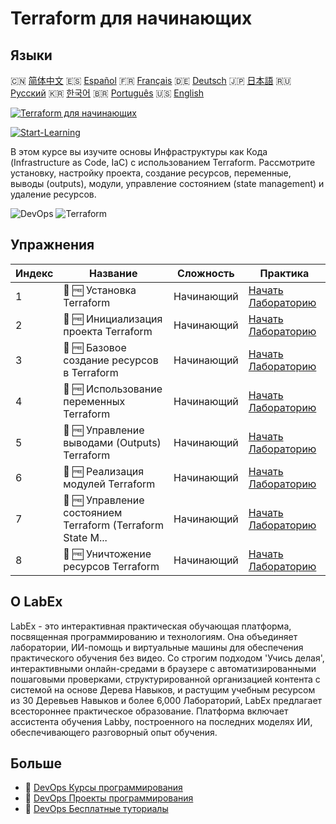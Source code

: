 # Terraform для начинающих

## Языки

🇨🇳 [简体中文](README_zh.md) 🇪🇸 [Español](README_es.md) 🇫🇷 [Français](README_fr.md) 🇩🇪 [Deutsch](README_de.md) 🇯🇵 [日本語](README_ja.md) 🇷🇺 [Русский](README_ru.md) 🇰🇷 [한국어](README_ko.md) 🇧🇷 [Português](README_pt.md) 🇺🇸 [English](README.md) 

[![Terraform для начинающих](https://cover-creator.labex.io/terraform-for-beginners.png?lang=ru)](https://labex.io/ru/courses/terraform-for-beginners)

[![Start-Learning](https://img.shields.io/badge/Start-Learning-whitesmoke?style=for-the-badge)](https://labex.io/ru/courses/terraform-for-beginners)

В этом курсе вы изучите основы Инфраструктуры как Кода (Infrastructure as Code, IaC) с использованием Terraform. Рассмотрите установку, настройку проекта, создание ресурсов, переменные, выводы (outputs), модули, управление состоянием (state management) и удаление ресурсов.

![DevOps](https://img.shields.io/badge/DevOps-whitesmoke?style=for-the-badge&logo=devops)
![Terraform](https://img.shields.io/badge/Terraform-whitesmoke?style=for-the-badge&logo=terraform)


## Упражнения

|   Индекс | Название                                                    | Сложность   | Практика                                                                                                                      |
|----------|-------------------------------------------------------------|-------------|-------------------------------------------------------------------------------------------------------------------------------|
|        1 | 📖 🆓 Установка Terraform                                   | Начинающий  | <a target='_blank' href='https://labex.io/ru/tutorials/linux-terraform-installation-632659'>Начать Лабораторию</a>            |
|        2 | 📖 🆓 Инициализация проекта Terraform                       | Начинающий  | <a target='_blank' href='https://labex.io/ru/tutorials/linux-terraform-project-initialization-632662'>Начать Лабораторию</a>  |
|        3 | 📖 🆓 Базовое создание ресурсов в Terraform                 | Начинающий  | <a target='_blank' href='https://labex.io/ru/tutorials/linux-terraform-basic-resource-creation-632658'>Начать Лабораторию</a> |
|        4 | 📖 🆓 Использование переменных Terraform                    | Начинающий  | <a target='_blank' href='https://labex.io/ru/tutorials/linux-terraform-variables-usage-632665'>Начать Лабораторию</a>         |
|        5 | 📖 🆓 Управление выводами (Outputs) Terraform               | Начинающий  | <a target='_blank' href='https://labex.io/ru/tutorials/linux-terraform-outputs-management-632661'>Начать Лабораторию</a>      |
|        6 | 📖 🆓 Реализация модулей Terraform                          | Начинающий  | <a target='_blank' href='https://labex.io/ru/tutorials/linux-terraform-modules-implementation-632660'>Начать Лабораторию</a>  |
|        7 | 📖 🆓 Управление состоянием Terraform (Terraform State M... | Начинающий  | <a target='_blank' href='https://labex.io/ru/tutorials/linux-terraform-state-management-632664'>Начать Лабораторию</a>        |
|        8 | 📖 🆓 Уничтожение ресурсов Terraform                        | Начинающий  | <a target='_blank' href='https://labex.io/ru/tutorials/linux-terraform-resource-destruction-632663'>Начать Лабораторию</a>    |

## О LabEx

LabEx - это интерактивная практическая обучающая платформа, посвященная программированию и технологиям. Она объединяет лаборатории, ИИ-помощь и виртуальные машины для обеспечения практического обучения без видео. Со строгим подходом 'Учись делая', интерактивными онлайн-средами в браузере с автоматизированными пошаговыми проверками, структурированной организацией контента с системой на основе Дерева Навыков, и растущим учебным ресурсом из 30 Деревьев Навыков и более 6,000 Лабораторий, LabEx предлагает всестороннее практическое образование. Платформа включает ассистента обучения Labby, построенного на последних моделях ИИ, обеспечивающего разговорный опыт обучения.

## Больше

- 🔗 [DevOps Курсы программирования](https://github.com/labex-labs/awesome-programming-courses)
- 🔗 [DevOps Проекты программирования](https://github.com/labex-labs/awesome-programming-projects)
- 🔗 [DevOps Бесплатные туториалы](https://github.com/labex-labs/devops-free-tutorials)

